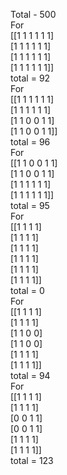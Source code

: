 Total - 500  
For   
 [[1 1 1 1 1 1]  
 [1 1 1 1 1 1]  
 [1 1 1 1 1 1]  
 [1 1 1 1 1 1]]   
 total = 92  
For   
 [[1 1 1 1 1 1]  
 [1 1 1 1 1 1]  
 [1 1 0 0 1 1]  
 [1 1 0 0 1 1]]   
 total = 96  
For   
 [[1 1 0 0 1 1]  
 [1 1 0 0 1 1]  
 [1 1 1 1 1 1]  
 [1 1 1 1 1 1]]   
 total = 95  
For     
 [[1 1 1 1]  
 [1 1 1 1]  
 [1 1 1 1]  
 [1 1 1 1]  
 [1 1 1 1]  
 [1 1 1 1]]   
 total = 0  
For     
 [[1 1 1 1]  
 [1 1 1 1]  
 [1 1 0 0]  
 [1 1 0 0]  
 [1 1 1 1]  
 [1 1 1 1]]   
 total = 94  
For     
 [[1 1 1 1]  
 [1 1 1 1]  
 [0 0 1 1]  
 [0 0 1 1]  
 [1 1 1 1]  
 [1 1 1 1]]   
 total = 123  
